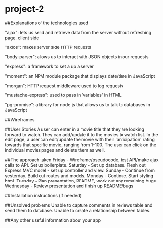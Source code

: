 # project-2

##Explanations of the technologies used

"ajax": lets us send and retrieve data from the server without refreshing page. client side

"axios": makes server side HTTP requests

"body-parser": allows us to interact with JSON objects in our requests

"express": a framework to set a up a server

"moment": an NPM module package that displays date/time in JavaScript

"morgan": HTTP request middleware used to log requests

"mustache-express": used to pass in 'variables' in HTML

"pg-promise": a library for node.js that allows us to talk to databases in JavaScript

##Wireframes

##User Stories
A user can enter in a movie title that they are looking forward to watch. They can add/update it to the movies to watch list. In the edit page, a user can edit/update the movie with their 'anticipation' rating towards that specific movie, ranging from 1-100. The user can click on the individual movies pages and delete them as well.

##The approach taken
Friday - Wireframe/pseudocode, test API/make ajax calls to API. Set up boilerplate.
Saturday - Set up database. Flesh out Express MVC model - set up controller and view.
Sunday - Continue from yesterday. Build out routes and models.
Monday - Continue. Start styling html.
Tuesday - Plan presentation, README, work out any remaining bugs
Wednesday - Review presentation and finish up README/bugs

##Installation instructions (if needed)

##Unsolved problems
Unable to capture comments in reviews table and send them to database. Unable to create a relationship between tables.

##Any other useful information about your app

